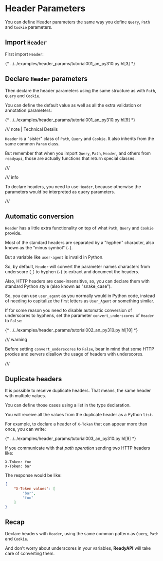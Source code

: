 # Header Parameters

You can define Header parameters the same way you define `Query`, `Path` and `Cookie` parameters.

## Import `Header`

First import `Header`:

{* ../../examples/header_params/tutorial001_an_py310.py hl[3] *}

## Declare `Header` parameters

Then declare the header parameters using the same structure as with `Path`, `Query` and `Cookie`.

You can define the default value as well as all the extra validation or annotation parameters:

{* ../../examples/header_params/tutorial001_an_py310.py hl[9] *}

/// note | Technical Details

`Header` is a "sister" class of `Path`, `Query` and `Cookie`. It also inherits from the same common `Param` class.

But remember that when you import `Query`, `Path`, `Header`, and others from `readyapi`, those are actually functions that return special classes.

///

/// info

To declare headers, you need to use `Header`, because otherwise the parameters would be interpreted as query parameters.

///

## Automatic conversion

`Header` has a little extra functionality on top of what `Path`, `Query` and `Cookie` provide.

Most of the standard headers are separated by a "hyphen" character, also known as the "minus symbol" (`-`).

But a variable like `user-agent` is invalid in Python.

So, by default, `Header` will convert the parameter names characters from underscore (`_`) to hyphen (`-`) to extract and document the headers.

Also, HTTP headers are case-insensitive, so, you can declare them with standard Python style (also known as "snake_case").

So, you can use `user_agent` as you normally would in Python code, instead of needing to capitalize the first letters as `User_Agent` or something similar.

If for some reason you need to disable automatic conversion of underscores to hyphens, set the parameter `convert_underscores` of `Header` to `False`:

{* ../../examples/header_params/tutorial002_an_py310.py hl[10] *}

/// warning

Before setting `convert_underscores` to `False`, bear in mind that some HTTP proxies and servers disallow the usage of headers with underscores.

///

## Duplicate headers

It is possible to receive duplicate headers. That means, the same header with multiple values.

You can define those cases using a list in the type declaration.

You will receive all the values from the duplicate header as a Python `list`.

For example, to declare a header of `X-Token` that can appear more than once, you can write:

{* ../../examples/header_params/tutorial003_an_py310.py hl[9] *}

If you communicate with that *path operation* sending two HTTP headers like:

```
X-Token: foo
X-Token: bar
```

The response would be like:

```JSON
{
    "X-Token values": [
        "bar",
        "foo"
    ]
}
```

## Recap

Declare headers with `Header`, using the same common pattern as `Query`, `Path` and `Cookie`.

And don't worry about underscores in your variables, **ReadyAPI** will take care of converting them.
